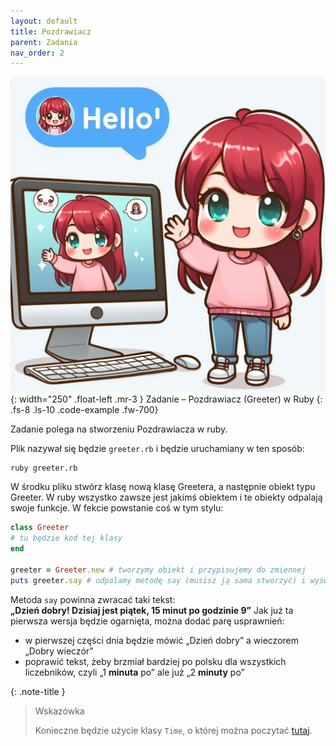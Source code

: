```yaml
---
layout: default
title: Pozdrawiacz
parent: Zadania
nav_order: 2
---
```

![](../../images/intros/greeter.jpg){: width="250" .float-left .mr-3 }
Zadanie – Pozdrawiacz (Greeter) w Ruby
{: .fs-8 .ls-10 .code-example .fw-700}

Zadanie polega na stworzeniu Pozdrawiacza w ruby.

Plik nazywał się będzie `greeter.rb` i będzie uruchamiany w ten sposób:
```
ruby greeter.rb
```
W środku pliku stwórz klasę nową klasę Greetera, a następnie obiekt typu Greeter. W ruby wszystko zawsze jest jakimś obiektem i te obiekty odpalają swoje funkcje. W fekcie powstanie coś w tym stylu:
```ruby
class Greeter
# tu będzie kod tej klasy
end

greeter = Greeter.new # tworzymy obiekt i przypisujemy do zmiennej
puts greeter.say # odpalamy metodę say (musisz ją sama stworzyć) i wyświetlamy jej rezultat na ekranie
```

Metoda  `say`  powinna zwracać taki tekst:  
**„Dzień dobry! Dzisiaj jest piątek, 15 minut po godzinie 9”**
Jak już ta pierwsza wersja będzie ogarnięta, można dodać parę usprawnień:  
-  w pierwszej części dnia będzie mówić „Dzień dobry” a wieczorem „Dobry wieczór”
-  poprawić tekst, żeby brzmiał bardziej po polsku dla wszystkich liczebników, czyli „1  **minuta**  po” ale już „2  **minuty**  po”

{: .note-title }
> Wskazówka
>
> Konieczne będzie użycie klasy `Time`, o której można poczytać [tutaj](https://www.tutorialspoint.com/ruby/ruby_date_time.htm).